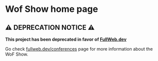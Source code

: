 # Wof Show home page

## :warning: DEPRECATION NOTICE :warning:

**This project has been deprecated in favor of [FullWeb.dev](https://github.com/fullwebdev/fullwebdev)**

Go check [fullweb.dev/conferences](https://fullweb.dev/conferences/) page for more information about the WoF Show.

##

